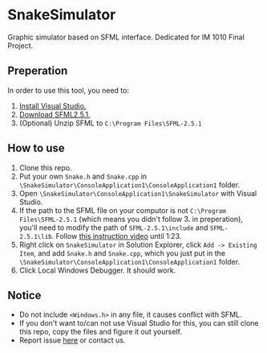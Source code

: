 # SnakeSimulator
Graphic simulator based on SFML interface. Dedicated for IM 1010 Final Project.

## Preperation
In order to use this tool, you need to:
1. [Install Visual Studio.](https://visualstudio.microsoft.com/zh-hant/vs/)
2. [Download SFML2.5.1.](https://www.sfml-dev.org/download/sfml/2.5.1/)
3. (Optional) Unzip SFML to `C:\Program Files\SFML-2.5.1`

## How to use
1. Clone this repo.
2. Put your own `Snake.h` and `Snake.cpp` in `\SnakeSimulator\ConsoleApplication1\ConsoleApplication1` folder.
3. Open `\SnakeSimulator\ConsoleApplication1\SnakeSimulator` with Visual Studio.
4. If the path to the SFML file on your computor is not `C:\Program Files\SFML-2.5.1` (which means you didn't follow 3. in preperation), you'll need to modify the path of `SFML-2.5.1\include` and `SFML-2.5.1\lib`. Follow [this instruction video](https://www.youtube.com/watch?v=YfMQyOw1zik&t=201s) until 1:23. 
5. Right click on `SnakeSimulator` in Solution Explorer, click `Add -> Existing Item`, and add `Snake.h` and `Snake.cpp`, which you just put in the `\SnakeSimulator\ConsoleApplication1\ConsoleApplication1` folder.
6. Click Local Windows Debugger. It should work.

## Notice
- Do not include `<Windows.h>` in any file, it causes conflict with SFML.
- If you don't want to/can not use Visual Studio for this, you can still clone this repo, copy the files and figure it out yourself.
- Report issue [here](https://github.com/desk2000/SnakeSimulator/issues) or contact us.
